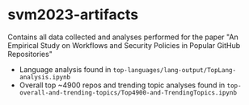 # svm2023-artifacts

Contains all data collected and analyses performed for the paper "An Empirical Study on Workflows and Security Policies in Popular GitHub Repositories"

- Language analysis found in `top-languages/lang-output/TopLang-analysis.ipynb`
- Overall top ~4900 repos and trending topic analyses found in `top-overall-and-trending-topics/Top4900-and-TrendingTopics.ipynb`

